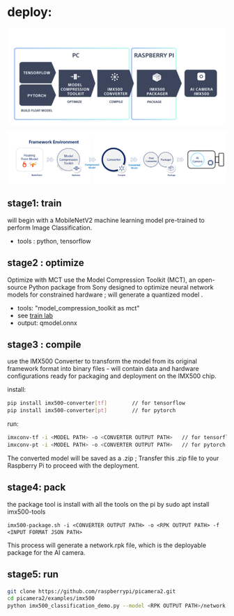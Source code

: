 # deploy:

![alt text](image-1.png)

![alt text](image-2.png)

## stage1: train
will begin with a MobileNetV2 machine learning model pre-trained to perform Image Classification.

* tools : python, tensorflow



## stage2 : optimize
Optimize with MCT
use the Model Compression Toolkit (MCT), an open-source Python package from Sony
 designed to optimize neural network models for constrained hardware ; will generate a quantized model .

* tools: "model_compression_toolkit as mct"
* see [train lab](./01_training_quantization.ipynb)
* output: qmodel.onnx

## stage3 :  compile
use the IMX500 Converter to transform the model from its original framework format into binary files - will contain data and hardware configurations ready for packaging and deployment on the IMX500 chip.

install:
```bash
pip install imx500-converter[tf]        // for tensorflow
pip install imx500-converter[pt]        // for pytorch
```

run:
```bash
imxconv-tf -i <MODEL PATH> -o <CONVERTER OUTPUT PATH>   // for tensorflow
imxconv-pt -i <MODEL PATH> -o <CONVERTER OUTPUT PATH>   // for pytorch
```

The converted model will be saved as a .zip ; Transfer this .zip file to your Raspberry Pi to proceed with the deployment.

## stage4: pack

the package tool is install with all the tools on the pi by 
sudo apt install imx500-tools 

```
imx500-package.sh -i <CONVERTER OUTPUT PATH> -o <RPK OUTPUT PATH> -f <INPUT FORMAT JSON PATH>
```
This process will generate a network.rpk file, which is the deployable package for the AI camera.


## stage5: run

```bash
git clone https://github.com/raspberrypi/picamera2.git
cd picamera2/examples/imx500
python imx500_classification_demo.py --model <RPK OUTPUT PATH>/network.rpk --preserve-aspect-ratio
```
